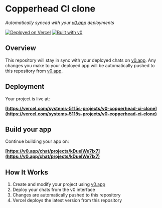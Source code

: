 # Copperhead CI clone

*Automatically synced with your [v0.app](https://v0.app) deployments*

[![Deployed on Vercel](https://img.shields.io/badge/Deployed%20on-Vercel-black?style=for-the-badge&logo=vercel)](https://vercel.com/systems-5115s-projects/v0-copperhead-ci-clone)
[![Built with v0](https://img.shields.io/badge/Built%20with-v0.app-black?style=for-the-badge)](https://v0.app/chat/projects/kDuelWe7Ix7)

## Overview

This repository will stay in sync with your deployed chats on [v0.app](https://v0.app).
Any changes you make to your deployed app will be automatically pushed to this repository from [v0.app](https://v0.app).

## Deployment

Your project is live at:

**[https://vercel.com/systems-5115s-projects/v0-copperhead-ci-clone](https://vercel.com/systems-5115s-projects/v0-copperhead-ci-clone)**

## Build your app

Continue building your app on:

**[https://v0.app/chat/projects/kDuelWe7Ix7](https://v0.app/chat/projects/kDuelWe7Ix7)**

## How It Works

1. Create and modify your project using [v0.app](https://v0.app)
2. Deploy your chats from the v0 interface
3. Changes are automatically pushed to this repository
4. Vercel deploys the latest version from this repository
